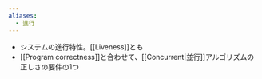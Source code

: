 ```yaml
---
aliases:
  - 進行
---
```


- システムの進行特性。[[Liveness]]とも
- [[Program correctness]]と合わせて、[[Concurrent|並行]]アルゴリズムの正しさの要件の1つ